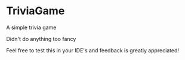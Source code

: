 # TriviaGame
A simple trivia game

Didn't do anything too fancy

Feel free to test this in your IDE's and feedback is greatly appreciated!
